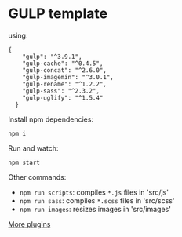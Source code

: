 # GULP template

using:
```
{
    "gulp": "^3.9.1",
    "gulp-cache": "^0.4.5",
    "gulp-concat": "^2.6.0",
    "gulp-imagemin": "^3.0.1",
    "gulp-rename": "^1.2.2",
    "gulp-sass": "^2.3.2",
    "gulp-uglify": "^1.5.4"
  }
```

Install npm dependencies:
```
npm i
```

Run and watch:
```
npm start
```

Other commands:
- `npm run scripts`: compiles `*.js` files in 'src/js'
- `npm run sass`: compiles `*.scss` files in 'src/scss'
- `npm run images`: resizes images in 'src/images'





[More plugins](http://andy-carter.com/blog/a-beginners-guide-to-the-task-runner-gulp)